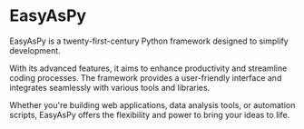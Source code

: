 # EasyAsPy

EasyAsPy is a twenty-first-century Python framework designed to simplify development.

With its advanced features, it aims to enhance productivity and streamline coding processes. The framework provides a user-friendly interface and integrates seamlessly with various tools and libraries.

Whether you're building web applications, data analysis tools, or automation scripts, EasyAsPy offers the flexibility and power to bring your ideas to life.

